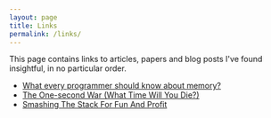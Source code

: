 ```yaml
---
layout: page
title: Links
permalink: /links/
---
```


This page contains links to articles, papers and blog posts I've found insightful, in no particular order.

- [What every programmer should know about memory?](http://www.akkadia.org/drepper/cpumemory.pdf)
- [The One-second War (What Time Will You Die?)](http://queue.acm.org/detail.cfm?id=1967009)
- [Smashing The Stack For Fun And Profit](http://phrack.org/issues/49/14.html)
